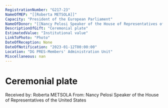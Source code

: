 ```yaml
---
RegistrationNumber: "G217-23"
NameOfMEP: "[[Roberta METSOLA]]"
Capacity: "President of the European Parliament"
NameOfDonor: "[[Nancy Pelosi Speaker of the House of Representatives of the United States]]"
DescriptionOfGift: "Ceremonial plate"
EstimatedValue: "Institutional value"
LinkToPhoto: "Photo"
DateOfReception: None
DateOfNotification: "2023-01-12T00:00:00"
Location: "DG PRES-Members' Administration Unit"
Miscellaneous: nan
---
```


# Ceremonial plate

Received by: Roberta METSOLA
From: Nancy Pelosi Speaker of the House of Representatives of the United States
